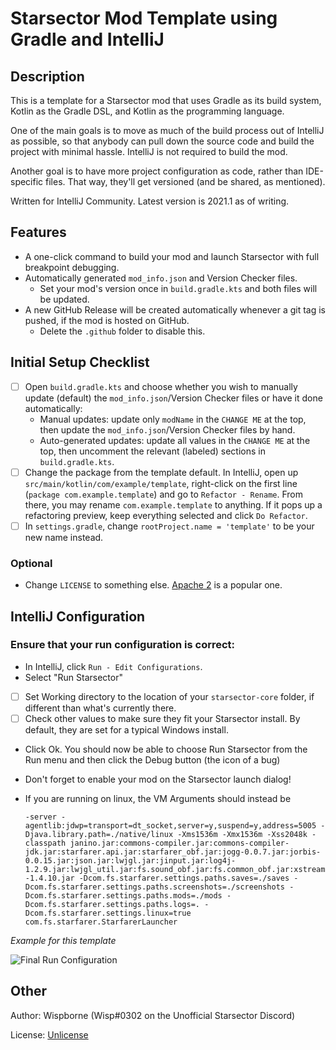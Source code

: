 # Starsector Mod Template using Gradle and IntelliJ

## Description

This is a template for a Starsector mod that uses Gradle as its build system, Kotlin as the Gradle DSL, and Kotlin as
the programming language.

One of the main goals is to move as much of the build process out of IntelliJ as possible, so that anybody can pull down
the source code and build the project with minimal hassle. IntelliJ is not required to build the mod.

Another goal is to have more project configuration as code, rather than IDE-specific files. That way, they'll get
versioned (and be shared, as mentioned).

Written for IntelliJ Community. Latest version is 2021.1 as of writing.

## Features

- A one-click command to build your mod and launch Starsector with full breakpoint debugging.
- Automatically generated `mod_info.json` and Version Checker files.
    - Set your mod's version once in `build.gradle.kts` and both files will be updated.
- A new GitHub Release will be created automatically whenever a git tag is pushed, if the mod is hosted on GitHub.
    - Delete the `.github` folder to disable this.

## Initial Setup Checklist

- [ ] Open `build.gradle.kts` and choose whether you wish to manually update (default) the `mod_info.json`/Version
  Checker files or have it done automatically:
    - Manual updates: update only `modName` in the `CHANGE ME` at the top, then update the `mod_info.json`/Version Checker
      files by hand.
    - Auto-generated updates: update all values in the `CHANGE ME` at the top, then uncomment the relevant (labeled)
      sections in `build.gradle.kts`.
- [ ] Change the package from the template default. In IntelliJ, open up `src/main/kotlin/com/example/template`,
  right-click on the first line (`package com.example.template`) and go to `Refactor - Rename`. From there, you may
  rename `com.example.template` to anything. If it pops up a refactoring preview, keep everything selected and
  click `Do Refactor`.
- [ ] In `settings.gradle`, change `rootProject.name = 'template'` to be your new name instead.

### Optional

- Change `LICENSE` to something else. [Apache 2](https://tldrlegal.com/license/apache-license-2.0-(apache-2.0)) is a
  popular one.

## IntelliJ Configuration

### Ensure that your run configuration is correct:

- In IntelliJ, click `Run - Edit Configurations`.
- Select "Run Starsector"
- [ ] Set Working directory to the location of your `starsector-core` folder, if different than what's currently there.
- [ ] Check other values to make sure they fit your Starsector install. By default, they are set for a typical Windows
  install.
- Click Ok. You should now be able to choose Run Starsector from the Run menu and then click the Debug button (the icon
  of a bug)
- Don't forget to enable your mod on the Starsector launch dialog!
- If you are running on linux, the VM Arguments should instead be

  ```-server -agentlib:jdwp=transport=dt_socket,server=y,suspend=y,address=5005 -Djava.library.path=./native/linux -Xms1536m -Xmx1536m -Xss2048k -classpath janino.jar:commons-compiler.jar:commons-compiler-jdk.jar:starfarer.api.jar:starfarer_obf.jar:jogg-0.0.7.jar:jorbis-0.0.15.jar:json.jar:lwjgl.jar:jinput.jar:log4j-1.2.9.jar:lwjgl_util.jar:fs.sound_obf.jar:fs.common_obf.jar:xstream-1.4.10.jar -Dcom.fs.starfarer.settings.paths.saves=./saves -Dcom.fs.starfarer.settings.paths.screenshots=./screenshots -Dcom.fs.starfarer.settings.paths.mods=./mods -Dcom.fs.starfarer.settings.paths.logs=. -Dcom.fs.starfarer.settings.linux=true com.fs.starfarer.StarfarerLauncher```

*Example for this template*

![Final Run Configuration](screenshots/runConfig.png "Final Run Configuration")

## Other

Author: Wispborne (Wisp#0302 on the Unofficial Starsector Discord)

License: [Unlicense](https://github.com/davidwhitman/starsector-mod-template/blob/master/LICENSE)
